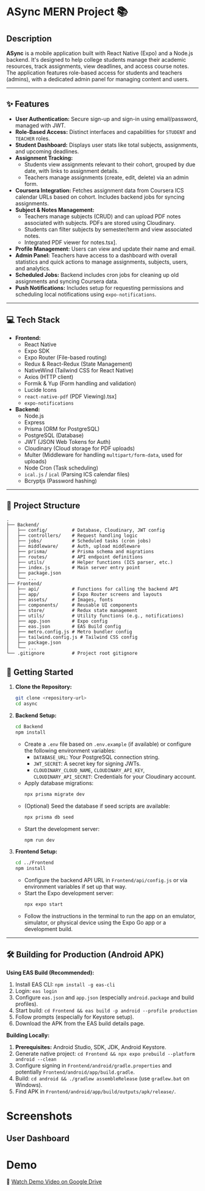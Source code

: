 # ASync MERN Project 📚

## Description

**ASync** is a mobile application built with React Native (Expo) and a Node.js backend. It's designed to help college students manage their academic resources, track assignments, view deadlines, and access course notes. The application features role-based access for students and teachers (admins), with a dedicated admin panel for managing content and users.

---

## ✨ Features

* **User Authentication:** Secure sign-up and sign-in using email/password, managed with JWT.
* **Role-Based Access:** Distinct interfaces and capabilities for `STUDENT` and `TEACHER` roles.
* **Student Dashboard:** Displays user stats like total subjects, assignments, and upcoming deadlines.
* **Assignment Tracking:**
    * Students view assignments relevant to their cohort, grouped by due date, with links to assignment details.
    * Teachers manage assignments (create, edit, delete) via an admin form.
* **Coursera Integration:** Fetches assignment data from Coursera ICS calendar URLs based on cohort. Includes backend jobs for syncing assignments.
* **Subject & Notes Management:**
    * Teachers manage subjects (CRUD) and can upload PDF notes associated with subjects. PDFs are stored using Cloudinary.
    * Students can filter subjects by semester/term and view associated notes.
    * Integrated PDF viewer for notes.tsx].
* **Profile Management:** Users can view and update their name and email.
* **Admin Panel:** Teachers have access to a dashboard with overall statistics and quick actions to manage assignments, subjects, users, and analytics.
* **Scheduled Jobs:** Backend includes cron jobs for cleaning up old assignments and syncing Coursera data.
* **Push Notifications:** Includes setup for requesting permissions and scheduling local notifications using `expo-notifications`.

---

## 💻 Tech Stack

* **Frontend:**
    * React Native
    * Expo SDK
    * Expo Router (File-based routing)
    * Redux & React-Redux (State Management)
    * NativeWind (Tailwind CSS for React Native)
    * Axios (HTTP client)
    * Formik & Yup (Form handling and validation)
    * Lucide Icons
    * `react-native-pdf` (PDF Viewing).tsx]
    * `expo-notifications`
* **Backend:**
    * Node.js
    * Express
    * Prisma (ORM for PostgreSQL)
    * PostgreSQL (Database)
    * JWT (JSON Web Tokens for Auth)
    * Cloudinary (Cloud storage for PDF uploads)
    * Multer (Middleware for handling `multipart/form-data`, used for uploads)
    * Node Cron (Task scheduling)
    * `ical.js` / `ical` (Parsing ICS calendar files)
    * Bcryptjs (Password hashing)

---

## 📁 Project Structure

```
.
├── Backend/
│   ├── config/         # Database, Cloudinary, JWT config
│   ├── controllers/    # Request handling logic
│   ├── jobs/           # Scheduled tasks (cron jobs)
│   ├── middleware/     # Auth, upload middleware
│   ├── prisma/         # Prisma schema and migrations
│   ├── routes/         # API endpoint definitions
│   ├── utils/          # Helper functions (ICS parser, etc.)
│   ├── index.js        # Main server entry point
│   ├── package.json
│   └── ...
├── Frontend/
│   ├── api/            # Functions for calling the backend API
│   ├── app/            # Expo Router screens and layouts
│   ├── assets/         # Images, fonts
│   ├── components/     # Reusable UI components
│   ├── store/          # Redux state management
│   ├── utils/          # Utility functions (e.g., notifications)
│   ├── app.json        # Expo config
│   ├── eas.json        # EAS Build config
│   ├── metro.config.js # Metro bundler config
│   ├── tailwind.config.js # Tailwind CSS config
│   ├── package.json
│   └── ...
└── .gitignore          # Project root gitignore

```


## 🚀 Getting Started

1.  **Clone the Repository:**
    ```bash
    git clone <repository-url>
    cd async
    ```

2.  **Backend Setup:**
    ```bash
    cd Backend
    npm install
    ```
    * Create a `.env` file based on `.env.example` (if available) or configure the following environment variables:
        * `DATABASE_URL`: Your PostgreSQL connection string.
        * `JWT_SECRET`: A secret key for signing JWTs.
        * `CLOUDINARY_CLOUD_NAME`, `CLOUDINARY_API_KEY`, `CLOUDINARY_API_SECRET`: Credentials for your Cloudinary account.
    * Apply database migrations:
        ```bash
        npx prisma migrate dev
        ```
    * (Optional) Seed the database if seed scripts are available:
        ```bash
        npx prisma db seed
        ```
    * Start the development server:
        ```bash
        npm run dev
        ```

3.  **Frontend Setup:**
    ```bash
    cd ../Frontend
    npm install
    ```
    * Configure the backend API URL in `Frontend/api/config.js` or via environment variables if set up that way.
    * Start the Expo development server:
        ```bash
        npx expo start
        ```
    * Follow the instructions in the terminal to run the app on an emulator, simulator, or physical device using the Expo Go app or a development build.

---

## 🛠️ Building for Production (Android APK)

**Using EAS Build (Recommended):**

1.  Install EAS CLI: `npm install -g eas-cli`
2.  Login: `eas login`
3.  Configure `eas.json` and `app.json` (especially `android.package` and build profiles).
4.  Start build: `cd Frontend && eas build -p android --profile production`
5.  Follow prompts (especially for Keystore setup).
6.  Download the APK from the EAS build details page.

**Building Locally:**

1.  **Prerequisites:** Android Studio, SDK, JDK, Android Keystore.
2.  Generate native project: `cd Frontend && npx expo prebuild --platform android --clean`
3.  Configure signing in `Frontend/android/gradle.properties` and potentially `Frontend/android/app/build.gradle`.
4.  Build: `cd android && ./gradlew assembleRelease` (use `gradlew.bat` on Windows).
5.  Find APK in `Frontend/android/app/build/outputs/apk/release/`.

# Screenshots
## User Dashboard



# Demo 
🎥 [Watch Demo Video on Google Drive](https://drive.google.com/file/d/1DWEfB8W5igEUpIqNDGv97bxKVqlaRhlA/view?usp=sharing)
